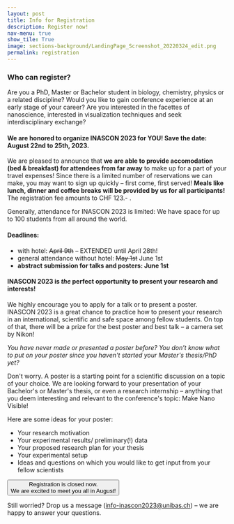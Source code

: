 ```yaml
---
layout: post
title: Info for Registration 
description: Register now!
nav-menu: true
show_tile: True
image: sections-background/LandingPage_Screenshot_20220324_edit.png
permalink: registration
---
```

### Who can register?

Are you a PhD, Master or Bachelor student in biology, chemistry, physics or a related discipline?
Would you like to gain conference experience at an early stage of your career?
Are you interested in the facettes of nanoscience, interested in visualization techniques and seek interdisciplinary exchange? 


#### We are honored to organize INASCON 2023 for YOU! Save the date: August 22nd to 25th, 2023. 

We are pleased to announce that **we are able to provide accomodation (bed & breakfast) for attendees from far away** to make up for a part of your travel expenses! Since there is a limited number of reservations we can make, you may want to sign up quickly – first come, first served! **Meals like lunch, dinner and coffee breaks will be provided by us for all participants!** The registration fee amounts to CHF 123.- .

Generally, attendance for INASCON 2023 is limited: We have space for up to 100 students from all around the world.

#### Deadlines:
- with hotel: ~~April 9th~~ – EXTENDED until April 28th!
- general attendance without hotel: ~~May 1st~~ June 1st
- **abstract submission for talks and posters: June 1st**

#### INASCON 2023 is *the* perfect opportunity to present your research and interests!

We highly encourage you to apply for a talk or to present a poster. INASCON 2023 is a great chance to practice how to present your research in an international, scientific and safe space among fellow students. On top of that, there will be a prize for the best poster and best talk – a camera set by Nikon!

*You have never made or presented a poster before? 
You don’t know what to put on your poster since you haven't started your Master's thesis/PhD yet?*

Don't worry. A poster is a starting point for a scientific discussion on a topic of your choice. We are looking forward to your presentation of your Bachelor's or Master's thesis, or even a research internship – anything that you deem interesting and relevant to the conference's topic: Make Nano Visible!

Here are some ideas for your poster:

- Your research motivation
- Your experimental results/ preliminary(!) data
- Your proposed research plan for your thesis
- Your experimental setup
- Ideas and questions on which you would like to get input from your fellow scientists
 

<!-- If you don't have any research experience because you are still in your Bachelor studies, you can still apply! Just make sure to let us know in the registration form with the following text:

*Unfortunately, I cannot present a poster because I am an undergraduate student.*<br>
*Number of your semesters you have studied so far* <br>
*Short(!) description of why you want to go to INASCON* -->

<a href="https://form.jotform.com/230431299876364" target="_blank">
                    <button class="reg_button"> Registration is closed now.<br/> We are excited to meet you all in August!</button>
</a>
 
Still worried? Drop us a message (<a href="mailto:info-inascon2023@unibas.ch">info-inascon2023@unibas.ch</a>) – we are happy to answer your questions. 





